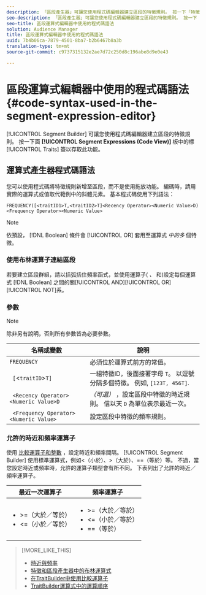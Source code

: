 ```yaml
---
description: 「區段產生器」可讓您使用程式碼編輯器建立區段的特徵規則。 按一下「特徵」面板中的「區段運算式（程式碼檢視）」標籤以存取此功能。
seo-description: 「區段產生器」可讓您使用程式碼編輯器建立區段的特徵規則。 按一下「特徵」面板中的「區段運算式（程式碼檢視）」標籤以存取此功能。
seo-title: 區段運算式編輯器中使用的程式碼語法
solution: Audience Manager
title: 區段運算式編輯器中使用的程式碼語法
uuid: 7b4b06ca-7879-4501-8ba7-b2b6467b8a3b
translation-type: tm+mt
source-git-commit: c9737315132e2ae7d72c250d8c196abe8d9e0e43

---
```



# 區段運算式編輯器中使用的程式碼語法 {#code-syntax-used-in-the-segment-expression-editor}

[!UICONTROL Segment Builder] 可讓您使用程式碼編輯器建立區段的特徵規則。 按一下面 **[!UICONTROL Segment Expressions (Code View)]** 板中的標 [!UICONTROL Traits] 簽以存取此功能。

## 運算式產生器程式碼語法

您可以使用程式碼將特徵規則新增至區段，而不是使用拖放功能。 編碼時，請用實際的運算式或值取代範例中的斜體元素。 基本程式碼使用下列語法：

```
FREQUENCY([<traitID1>T,<traitID2>T]<Recency Operator><Numeric Value>D)
<Frequency Operator><Numeric Value>
```

>[!NOTE]
>
>依預設， [!DNL Boolean] 條件會 [!UICONTROL OR] 套用至運算式 *中的多* 個特徵。

### 使用布林運算子連結區段

若要建立區段群組，請以括弧括住頻率函式，並使用運算子( *、* 和)設定每個運算式 [!DNL Boolean] 之間的關[!UICONTROL AND][!UICONTROL OR][!UICONTROL NOT]系。

### 參數

>[!NOTE]
>
>除非另有說明，否則所有參數皆為必要參數。

| 名稱或變數 | 說明 |
|---|---|
| `FREQUENCY` | 必須位於運算式前方的常值。 |
| ` [`&lt;`traitID`&gt;`T]` | 一組特徵ID，後面接著字母 `T`。 以逗號分隔多個特徵。 例如, `[123T, 456T]`. |
| ` <Recency Operator><Numeric Value>D` | *（可選）* ，設定區段中特徵的時近規則。 信以天 `D` 為單位表示最近一次。 |
| ` <Frequency Operator><Numeric Value>` | 設定區段中特徵的頻率規則。 |

### 允許的時近和頻率運算子

使用 [比較運算子和整數](../../features/segments/recency-and-frequency.md) ，設定時近和頻率間隔。 [!UICONTROL Segment Builder] 使用標準運算式，例如&lt;（小於）、&gt;（大於）、==（等於）等。 不過，當您設定時近或頻率時，允許的運算子類型會有所不同。 下表列出了允許的時近／頻率運算子。

<table id="table_2F92617CB472442BA5639E24DB4E43D3"> 
 <thead> 
  <tr> 
   <th colname="col1" class="entry"> 最近一次運算子 </th> 
   <th colname="col2" class="entry"> 頻率運算子 </th> 
  </tr> 
 </thead>
 <tbody> 
  <tr> 
   <td colname="col1"> 
    <ul id="ul_66D11A34097648A997BA5C6CCC38503A"> 
     <li id="li_EA0B607E58834E62B427C0B7626C2BD1">&gt;=（大於／等於） </li> 
     <li id="li_CFE3D2DBEF424093A0497A70324D5B31">&lt;=（小於／等於） </li> 
    </ul> </td> 
   <td colname="col2"> 
    <ul id="ul_A5A38BCD71B844F0B5FB28256069F87E"> 
     <li id="li_EA17C353214E4C2EA2B70169C94A2E53">&gt;=（大於／等於） </li> 
     <li id="li_87CE5CCC6B44446BB2FD0AAD47712368">&lt;=（小於／等於） </li> 
     <li id="li_7E922AEF3A524E78A18A9F6ECBF7460B">==（等於） </li> 
    </ul> </td> 
  </tr> 
 </tbody> 
</table>

>[!MORE_LIKE_THIS]
>
>* [時近與頻率](../../features/segments/recency-and-frequency.md)
>* [特徵和區段產生器中的布林運算式](../../reference/boolean-expressions-tsb.md)
>* [在TraitBuilder中使用比較運算子](../../features/traits/trait-comparison-operators.md)
>* [TraitBuilder運算式中的運算順序](../../features/traits/trait-operator-precedence.md)

